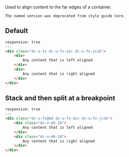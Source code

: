 Used to align content to the far edges of a container.

```hint|warning
The named version was deprecated from style guide Core.
```

## Default

```html
responsive: true
---
<div class="dc-u-fx dc-u-fx-aic dc-u-fx-jcsb">
	<div>
		Any content that is left aligned
	</div>
	<div>
		Any content that is right aligned
	</div>
</div>
```

## Stack and then split at a breakpoint

```html
responsive: true
---
<div class="dc-u-fx@md dc-u-fx-aic dc-u-fx-jcsb">
	<div class="dc-u-mb-16">
		Any content that is left aligned
	</div>
	<div class="dc-u-mb-16">
		Any content that is right aligned
	</div>
</div>
```
